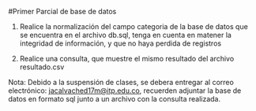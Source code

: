 #Primer Parcial de base de datos

1. Realice la normalización del campo categoria de la base de datos que se encuentra en el archivo db.sql, tenga en cuenta en matener la integridad de información, y que no haya perdida de registros


2. Realice una consulta, que muestre el mismo resultado del archivo resultado.csv

Nota: Debido a la suspensión de clases, se debera entregar al correo electrónico: jacalvached17m@itp.edu.co, recuerden adjuntar la base de datos en formato sql junto a un archivo con la consulta realizada.